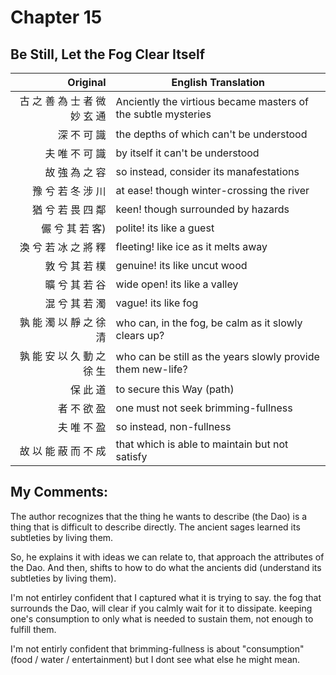 # Chapter 15
## Be Still, Let the Fog Clear Itself

| Original | English Translation |
| -: | -- |
| 古 之 善 為 士 者 微 妙 玄 通 | Anciently the virtious became masters of the subtle mysteries |
| 深 不 可 識 | the depths of which can't be understood |
| 夫 唯 不 可 識 | by itself it can't be understood |
| 故 強 為 之 容 | so instead, consider its manafestations |
| 豫 兮 若 冬 涉 川 | at ease! though winter-crossing the river |
| 猶 兮 若 畏 四 鄰 | keen! though surrounded by hazards |
| 儼 兮 其 若 客) | polite! its like a guest |
| 渙 兮 若 冰 之 將 釋 | fleeting! like ice as it melts away |
| 敦 兮 其 若 樸 | genuine! its like uncut wood |
| 曠 兮 其 若 谷 | wide open! its like a valley |
| 混 兮 其 若 濁 | vague! its like fog |
| 孰 能 濁 以 靜 之 徐 清 | who can, in the fog, be calm as it slowly clears up? |
| 孰 能 安 以 久 動 之 徐 生 | who can be still as the years slowly provide them new-life? |
| 保 此 道 | to secure this Way (path) |
| 者 不 欲 盈 | one must not seek brimming-fullness |
| 夫 唯 不 盈 | so instead, non-fullness |
| 故 以 能 蔽 而 不 成 | that which is able to maintain but not satisfy |


## My Comments:
The author recognizes that the thing he wants to describe (the Dao) is a thing that is difficult to describe directly.
The ancient sages learned its subtleties by living them.

So, he explains it with ideas we can relate to, that approach the attributes of the Dao.
And then, shifts to how to do what the ancients did (understand its subtleties by living them).

I'm not entirley confident that I captured what it is trying to say.
the fog that surrounds the Dao, will clear if you calmly wait for it to dissipate.
keeping one's consumption to only what is needed to sustain them, not enough to fulfill them.

I'm not entirly confident that brimming-fullness is about "consumption" (food / water / entertainment) but I dont see what else he might mean.
